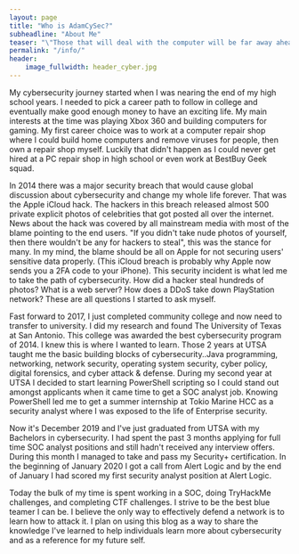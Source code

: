 ```yaml
---
layout: page
title: "Who is AdamCySec?"
subheadline: "About Me"
teaser: "\"Those that will deal with the computer will be far away ahead of those that do not\""
permalink: "/info/"
header:
    image_fullwidth: header_cyber.jpg
---
```


My cybersecurity journey started when I was nearing the end of my high school years. I needed to pick a career path to follow in college and eventually make good enough money to have an exciting life. My main interests at the time was playing Xbox 360 and building computers for gaming. My first career choice was to work at a computer repair shop where I could build home computers and remove viruses for people, then own a repair shop myself. Luckily that didn&#39;t happen as I could never get hired at a PC repair shop in high school or even work at BestBuy Geek squad.

In 2014 there was a major security breach that would cause global discussion about cybersecurity and change my whole life forever. That was the Apple iCloud hack. The hackers in this breach released almost 500 private explicit photos of celebrities that got posted all over the internet. News about the hack was covered by all mainstream media with most of the blame pointing to the end users. &quot;If you didn&#39;t take nude photos of yourself, then there wouldn&#39;t be any for hackers to steal&quot;, this was the stance for many. In my mind, the blame should be all on Apple for not securing users&#39; sensitive data properly. (This iCloud breach is probably why Apple now sends you a 2FA code to your iPhone). This security incident is what led me to take the path of cybersecurity. How did a hacker steal hundreds of photos? What is a web server? How does a DDoS take down PlayStation network? These are all questions I started to ask myself.

Fast forward to 2017, I just completed community college and now need to transfer to university. I did my research and found The University of Texas at San Antonio. This college was awarded the best cybersecurity program of 2014. I knew this is where I wanted to learn. Those 2 years at UTSA taught me the basic building blocks of cybersecurity..Java programming, networking, network security, operating system security, cyber policy, digital forensics, and cyber attack &amp; defense. During my second year at UTSA I decided to start learning PowerShell scripting so I could stand out amongst applicants when it came time to get a SOC analyst job. Knowing PowerShell led me to get a summer internship at Tokio Marine HCC as a security analyst where I was exposed to the life of Enterprise security.

Now it&#39;s December 2019 and I&#39;ve just graduated from UTSA with my Bachelors in cybersecurity. I had spent the past 3 months applying for full time SOC analyst positions and still hadn&#39;t received any interview offers. During this month I managed to take and pass my Security+ certification. In the beginning of January 2020 I got a call from Alert Logic and by the end of January I had scored my first security analyst position at Alert Logic.

Today the bulk of my time is spent working in a SOC, doing TryHackMe challenges, and completing CTF challenges. I strive to be the best blue teamer I can be. I believe the only way to effectively defend a network is to learn how to attack it. I plan on using this blog as a way to share the knowledge I&#39;ve learned to help individuals learn more about cybersecurity and as a reference for my future self.